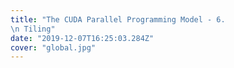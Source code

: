 ```yaml
---
title: "The CUDA Parallel Programming Model - 6.              
\n Tiling"
date: "2019-12-07T16:25:03.284Z"
cover: "global.jpg"
---
```

